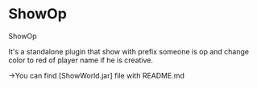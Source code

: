 # ShowOp
ShowOp

It's a standalone plugin that show with prefix someone is op and change color to red of player name if he is creative.

->You can find [ShowWorld.jar] file with README.md
